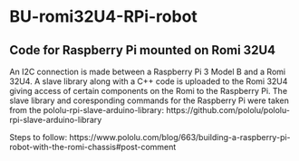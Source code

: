# BU-romi32U4-RPi-robot
<h2>Code for Raspberry Pi mounted on Romi 32U4</h2>
<p>
An I2C connection is made between a Raspberry Pi 3 Model B and a Romi 32U4. A slave library along with a C++ code is uploaded to the Romi 32U4 giving access of certain components on the Romi to the Raspberry Pi. The slave library and coresponding commands for the Raspberry Pi were taken from the pololu-rpi-slave-arduino-library: https://github.com/pololu/pololu-rpi-slave-arduino-library
</p>
<p>Steps to follow: https://www.pololu.com/blog/663/building-a-raspberry-pi-robot-with-the-romi-chassis#post-comment</p>